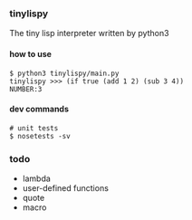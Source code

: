 ### tinylispy

The tiny lisp interpreter written by python3

#### how to use
```
$ python3 tinylispy/main.py
tinylispy >>> (if true (add 1 2) (sub 3 4))
NUMBER:3
```

#### dev commands
```
# unit tests
$ nosetests -sv
```

### todo
- lambda
- user-defined functions
- quote
- macro
